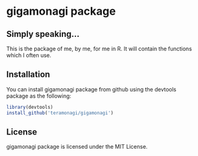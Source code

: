 # gigamonagi package

## Simply speaking...

This is the package of me, by me, for me in R. It will contain the functions which I often use.

## Installation

You can install gigamonagi package from github using the devtools package as the following:

```r
library(devtools)
install_github('teramonagi/gigamonagi')
```

## License
gigamonagi package is licensed under the MIT License.
